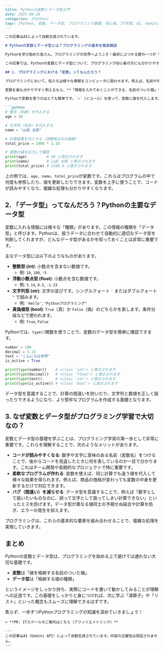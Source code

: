 ```markdown
---
title: Pythonの変数とデータ型入門
date: 2025-09-20
categories: [Python]
tags: [Python, 変数, データ型, プログラミング基礎, 初心者, IT学習, AI, Gemini, 自動生成]
---

この記事はAIによって自動生成されています。

# Pythonの変数とデータ型とは？プログラミングの基本を徹底解説

Pythonを学び始めた皆さん、プログラミングの世界へようこそ！最初にぶつかる壁の一つが「変数」と「データ型」かもしれません。でも心配はいりません。これらはプログラミングの土台となる非常に大切な概念で、一度理解してしまえば、Pythonを使った様々なプログラムを自由に作れるようになります。

この記事では、Pythonの変数とデータ型について、プログラミング初心者の方にも分かりやすく、やさしい言葉で解説していきます。なぜこれらが重要なのか、どのように使うのかを具体例を交えて見ていきましょう。一緒にプログラミングの第一歩を踏み出しましょう！

## 1. プログラミングにおける「変数」ってなんだろう？

プログラミングにおいて、私たちは様々な情報をコンピュータに扱わせます。例えば、名前や年齢、商品の価格、計算結果などです。これらの情報を一時的に保存したり、計算に使ったりするために「変数」という考え方が必要になります。

変数を最も分かりやすく例えるなら、**「情報を入れておくことができる、名前のついた箱」**のようなものです。この箱には、数値や文字など、どんな情報でも入れることができます。そして、必要に応じて箱の中身（値）を取り出したり、新しい値に置き換えたりできます。

Pythonで変数を使うのはとても簡単です。`=`（イコール）を使って、変数に値を代入します。

```python
# 数字（年齢）を代入する
age = 30 

# 文字列（名前）を代入する
name = "山田 太郎" 

# 計算結果を代入する（消費税込みの価格）
total_price = 1000 * 1.10 

# 変数の値を出力して確認
print(age)         # 30 と表示されます
print(name)        # 山田 太郎 と表示されます
print(total_price) # 1100.0 と表示されます
```

上の例では、`age`、`name`、`total_price`が変数です。これらはプログラムの中で何度も参照したり、値を更新したりできます。変数を上手に使うことで、コードが読みやすくなり、複雑な処理も分かりやすくなります。

## 2. 「データ型」ってなんだろう？Pythonの主要なデータ型

変数に入れる情報には様々な「種類」があります。この情報の種類を「データ型」と呼びます。Pythonは、扱うデータに合わせて自動的に適切なデータ型を判断してくれますが、どんなデータ型があるかを知っておくことは非常に重要です。

主なデータ型には以下のようなものがあります。

*   **整数型 (int)**: 小数点を含まない数値です。
    *   例: `10`, `100`, `-5`
*   **浮動小数点型 (float)**: 小数点を含む数値です。
    *   例: `3.14`, `0.5`, `-1.23`
*   **文字列型 (str)**: 文字の並びです。シングルクォート `'` またはダブルクォート `"` で囲みます。
    *   例: `'Hello'`, `"Pythonプログラミング"`
*   **真偽値型 (bool)**: `True`（真）か `False`（偽）のどちらかを表します。条件分岐などで使われます。
    *   例: `True`, `False`

Pythonでは、`type()`関数を使うことで、変数のデータ型を簡単に確認できます。

```python
number = 100
decimal = 3.14
text = "こんにちは世界"
is_active = True

print(type(number))    # <class 'int'> と表示されます
print(type(decimal))   # <class 'float'> と表示されます
print(type(text))      # <class 'str'> と表示されます
print(type(is_active)) # <class 'bool'> と表示されます
```

データ型を意識することで、計算の間違いを防いだり、文字列と数値を正しく扱ったりできるようになり、より堅牢なプログラムを作成する基礎となります。

## 3. なぜ変数とデータ型がプログラミング学習で大切なの？

変数とデータ型の基礎を学ぶことは、プログラミング学習の第一歩として非常に重要です。これらを理解することで、次のようなメリットがあります。

*   **コードが読みやすくなる**: 数字や文字に意味のある名前（変数名）をつけることで、後からコードを見返したときに何を表しているのか一目で分かります。これはチーム開発や長期的なプロジェクトで特に重要です。
*   **柔軟なプログラムが作れる**: 変数を使えば、同じ計算でも違う値を代入して様々な結果を得られます。例えば、商品の価格が変わっても変数の中身を更新するだけで対応できます。
*   **バグ（間違い）を減らせる**: データ型を意識することで、例えば「数字として扱いたいものなのに、誤って文字として扱ってしまい計算できない」といったミスを防げます。データ型が異なる値同士の予期せぬ結合や計算を防ぎ、エラーの発生を抑えます。

プログラミングは、これらの基本的な要素を組み合わせることで、複雑な処理を実現していきます。

## まとめ

Pythonの変数とデータ型は、プログラミングを始める上で避けては通れない大切な基礎です。

*   **変数**は「値を格納する名前のついた箱」
*   **データ型**は「格納する値の種類」

というイメージをしっかり持ち、実際にコードを書いて動かしてみることが理解への近道です。この基礎をしっかりと身につければ、次に学ぶ「演算子」や「リスト」といった概念もスムーズに理解できるはずです。

焦らず、一歩ずつPythonプログラミングの知識を深めていきましょう！
```
> **PR: ITスクールのご案内はこちら（アフィリエイトリンク）**

---
この記事はAI（Gemini API）によって自動生成されています。内容の正確性は保証されません。
---
